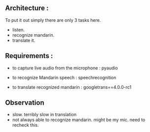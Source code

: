 ## Architecture :

To put it out simply there are only 3 tasks here.
- listen. 
- recognize mandarin. 
- translate it.

## Requirements :

- to capture live audio from the microphone : pyaudio 

- to recognize Mandarin speech : speechrecognition

- to translate recognized mandarin : googletrans==4.0.0-rc1

## Observation

- slow. terribly slow in translation
- not always able to recognize mandarin. might be my mic. need to recheck this.
